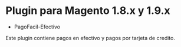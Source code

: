 # Plugin para Magento 1.8.x y 1.9.x
- PagoFacil-Efectivo

Este plugin contiene pagos en efectivo y pagos por tarjeta de credito.

